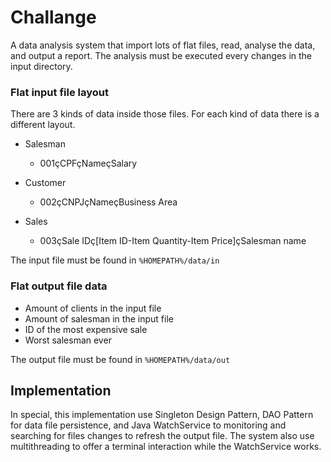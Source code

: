 # Challange

A data analysis system that import lots of flat files, read, analyse the data, and output a report. The analysis must be executed every changes in the input directory.

### Flat input file layout
There are 3 kinds of data inside those files. For each kind of data there is a different layout.

 - Salesman
    - 001çCPFçNameçSalary

 - Customer
    - 002çCNPJçNameçBusiness Area
 - Sales
    - 003çSale IDç[Item ID-Item Quantity-Item Price]çSalesman name

The input file must be found in `%HOMEPATH%/data/in`

### Flat output file data
 - Amount of clients in the input file
 - Amount of salesman in the input file
 - ID of the most expensive sale
 - Worst salesman ever

The output file must be found in `%HOMEPATH%/data/out`

 ## Implementation
 In special, this implementation use Singleton Design Pattern, DAO Pattern for data file persistence, and Java WatchService to monitoring and searching for files changes to refresh the output file. The system also use multithreading to offer a terminal interaction while the WatchService works.